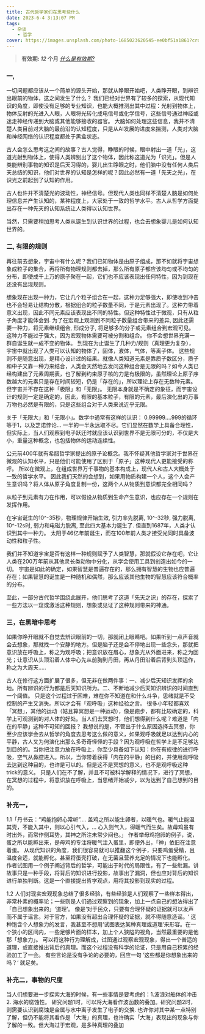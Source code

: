 ```yaml
---
title: 古代哲学家们在思考些什么
date: 2023-6-4 3:13:07 PM
tags:
  - 杂谈
	- 哲学
cover: https://images.unsplash.com/photo-1685023620545-ee0bf51a1861?crop=entropy&cs=tinysrgb&fit=max&fm=jpg&ixid=M3w0NTI1NXwwfDF8cmFuZG9tfHx8fHx8fHx8MTY4NTg2Mjc3N3w&ixlib=rb-4.0.3&q=80&w=1080
---
```


> **有效期: *12* 个月**  *[什么是有效期?](https://blog.timvel.com/2020/12/28/12-28-2020-a-description-of-the-validity-period/)*

### 一,

一切问题都应该从一个简单的源头开始，那就从睁眼开始吧，人类睁开眼，到辨识出眼前的物体，这之间发生了什么？
我们已经对世界有了较多的探索，从现代知识的角度，即使没有足够的专业知识，也能大概推测出其中过程：光射到物体上，物体反射的光进入人眼，人眼将光转化成电信号或化学信号，这些信号通过神经或迷走神经传递到大脑或其他能够接收的器官。
大脑如何处理这些信息，我并不清楚人类目前对大脑的最前沿的认知程度，只是从AI发展的进度来揣测，人类对大脑和神经网络的认识程度都处于黑盒状态。

古人会怎么思考这之间的故事？古人觉得，睁眼的时候，眼中射出一道「光」，这道光射到物体上，使得人类辨别出了这个物体，因此称这道光为「识光」。但是人类能辨别事物的知识是后天习得的，婴儿出生睁眼之时，他们脑中没有任何人类后天总结的知识，他们对世界的认知是怎样的呢？因此必然有一道「先天之光」，在识光之前起到了认知的作用。

古人也许并不清楚光的波动性，神经信号。但现代人类也同样不清楚人脑是如何处理信息并产生认知的，某种程度上，大家处于一致的哲学水平。古人从哲学方面提出存在一种先天的认知系统让人类得以认知世界。

当然，只需要稍加思考人类从诞生到认识世界的过程，也会去想象婴儿是如何认知世界的。


### 二, 有限的规则

再往前去想象，宇宙中有什么呢？我们已知物体是由原子组成，那不如就将宇宙想象成粒子的集合，再将所有物理规则都去掉，那么所有原子都应该均匀或不均匀的分布，即使成千上万的原子聚在一起，它们也不应该表现出任何特性，因为到现在还没有出现规则。

想象现在出现一种力，它让几个粒子组合在一起，这种力足够强大，即使收到冲击也不会轻易让结构分散，根据组合的粒子数量不同，于是元素出现了。这种力带着意义出现，因此不同元素应该表现出不同的特性。但这种特性过于微观，只有从粒子角度才能体会到. 为了在宏观上观测到不同粒子数量组合带来的差异, 因此还需要一种力，将元素继续组合, 形成分子, 将足够多的分子或元素组合到宏观可见。这种力不能过于强大，因为宏观物体需要可被分割和组合。 你不会想世界充满一群自诞生就一成不变的物体。
到现在为止诞生了几种力/规则（真理更为复杂），宇宙中就出现了人类可以认知的物体了，固体，液体，气体，等离子体。
这些规则不是随意出现，是精心设计过的结果。就像人类知道元素是靠质子数区分，质子和中子又靠一种力来结合，人类会天然地去发问这种组合是无限的吗？如今人类已经构建出了元素周期表，也了解到约束原子核的力是有极限的，虽然理论上原子序数越大的元素只是存在时间较短，仍是「存在的」，所以理论上存在无数种元素。但宇宙并不存在这种「极限」和「无限」。
无限本身就是不确定的象征，而宇宙设计的规则一定是确定的，因此，有限的基本粒子，有限的元素，最后演化出的万事万物也必然是有限的，只是这些组合对于人类来说近乎无限。

关于「无限大」和「无限小」。数学中通常有这样的认识： 0.99999….999的循环等于1，以及芝诺悖论…  一半的一半永远取不尽。它们显然在数学上具备合理性，但实际上，当人们观察到电子跃迁时就应该认识到世界不是无限可分的，不仅是大小，重量这种概念，也包括物体的运动连续性。

公元前400年就有希腊哲学家提出的原子论概念。我不怀疑其他哲学家对于世界在微观的认知水平，只是他们可能使用了区别于「原子」这种现代人更能接受的称呼。
所以在微观上，在组成世界万千事物的基本构成上，现代人和古人大概处于一致的哲学水平。
因此我们天然的会想到，如果用物质构建一个人，这个人会产生意识吗？将人体从原子角度复制一份，这两个人从物质到意识都完全相同吗？

从粒子到元素有力在作用，可以假设从物质到生命产生意识，也应存在一个规则在发挥作用。

在宇宙诞生的10^-35秒，物理规律开始生效, 引力率先脱离, 10^-32秒, 强力脱离, 10^-12s时, 弱力和电磁力脱离, 至此四大基本力诞生了.  但直到1687年，人类才认识到其中一种力。
太阳于46亿年前诞生，而在100年前人类才接受光同时具备波动性和粒子性。

我们并不知道宇宙是否有这样一种规则赋予了人类智慧，那就假设它存在吧，它让人类在200万年前从其他灵长类动物中分化，从学会使用工具到创造出如今的一切。
宇宙是如此的确定，如果智慧是普遍存在的，那么拥有智慧的生物也应普遍存在；如果智慧的诞生是一种随机和偶然，那么应该其他生物的智慧应该符合概率的分布。

至此，一部分古代哲学围绕此展开，他们思考了这道「先天之识」的存在，探索了一些方法以一窥或激活这种规则，想象或见证了这种规则带来的神通。


### 三，在黑暗中思考
如果你睁开眼就不自觉去辨识眼前的一切，那就闭上眼睛吧。如果听到一点声音就会去想象，那就找一个安静的地方。但是脑子还是会不停地出现一些念头，那就把意识放在呼吸上，称之为观呼吸；把意识放在眉心，想象光从外面进来，称之为回光；让意识从头顶沿着人体中心先从前胸到丹田，再从丹田沿着后背到头顶运作，称之为大周天…..

古人在修行这方面扩展了很多，但无非在做两件事：一、减少后天知识发挥的余地。所有辨识的行为都是后天知识所为。二、不断地减少后天知识辨识的时间直到一个阈值。
只是这个过程过于困难，难在你不知道在和什么斗争，思绪就是不受控制的产生又消失。所以才会有「观呼吸」这种经验之言。
很多小年轻都喜欢「冥想」，其他的运动（姑且算冥想是一种运动），像是跑步，都有比较确定的，科学上可观测到的对人体的好处。当人们去冥想时，他们想得到什么呢？难道是「内在的平静」这种不可知的回报？
我想说的是，不管出于什么原因选择去冥想，你至少应该学会去从哲学的角度去思考这么做的意义，如果观呼吸就足以达到内心的平静，古人又为何演化出那么多奇奇怪怪的手段？因为观呼吸在哲学上是不足够达到目的的。当你把注意力放在呼吸上，你至少具备如下认知：你在有规律的进行呼吸，空气从鼻腔进入。所以，当你带着获得「内在的平静」的目的，并使用观呼吸去达到这种目的，也许是可以的。但是这不是冥想的意义，也不是观呼吸这种trick的意义。
只是人们在不了解，并且不可被科学解释的情况下，进行了冥想，在冥想的过程中，将意识放在呼吸上，当思绪开始减少，以为达到了自己想到的目的。

### 补充一，

1.1「丹书云：“鸡能抱卵心常听”…. 盖鸡之所以能生卵者，以暖气也。暖气止能温其壳，不能入其中，则以心引气入，… 心入则气入，得暖气而生矣。故母鸡虽有时出外，而常作侧耳势，其神之所注未常少间也。」
作者举母鸡抱卵的例子，说，蛋之所以能孵出来，是母鸡的专注将暖气注入蛋里，即便外出，「神」依旧在注意着蛋。
从现代知识的角度，我们很容易就可以推翻这个例子，只要鸡蛋受精，且温度合适，就能孵化。甚至将蛋壳打破，在无菌且营养充足的情况下也能孵化。
作者试图用一个例子阐述背后的哲学，可能出于时代的局限性，有了一些纰漏。讲故事只是一种手段，将背后的知识进行投影，故事出了漏洞，但也应对背后的知识进行单独判断。这是一个直接提出哲学观点，用将其投影到现实的过程。

1.2  人们对现实宏观现象总结了很多经验，有些经验是人们观察了一些样本得出，非常朴素的概率论；一些则是人们通过观察到的现象，加上一点自己的想法得出了「自己想象出来的」‘道理’。
像是‘对于民众，只要有合理怀疑的证据就可以发声而不属于谣言。对于官方，如果没有超出合理怀疑的证据，就不得随意造谣。‘ 这种饱含个人想象力的发言，我甚至不想用‘试图表达某种真理或道理’来形容。在一个狭小的区间内，一些足够片面的样本，加上个人狭隘的视角，当然最重要的是他那「想象力」。
可以将这种行为理解成，试图通过观察宏观现象，得出一个普适的道理，或直接推出背后的真理。而这个过程没有科学的论证，只是用自己积累的经验加工了一会。
有些言论是没有争论的必要的，回应一句 ‘这些都是你想象出来的吗？‘ 就足矣。


### 补充二，事物的尺度
当人们想要进一步探索大海的时候，有一些事情是要考虑的：1.波浪对船体的冲击 2. 海水的腐蚀性。 
研究问题1时，可以将大海看作波函数的叠加。研究问题2时，则需要认识到腐蚀是金属与水中离子发生了电子的交换. 也许你对其中某一点特别了解，但仍不能将其看作是「大海」的真理，也许确实「大海」表现出的现象与你了解的一致。但大海过于宏观，是多种真理的叠加
